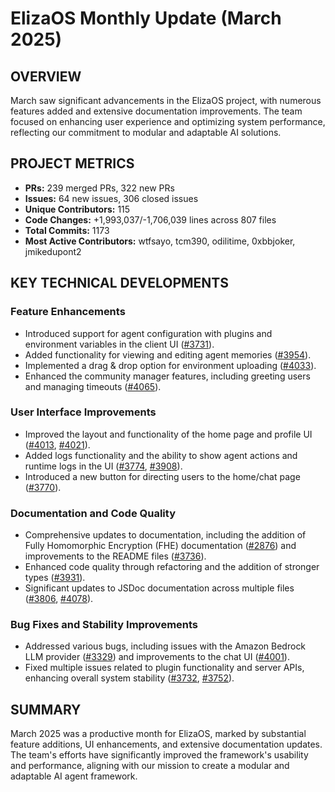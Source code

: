 # ElizaOS Monthly Update (March 2025)

## OVERVIEW 
March saw significant advancements in the ElizaOS project, with numerous features added and extensive documentation improvements. The team focused on enhancing user experience and optimizing system performance, reflecting our commitment to modular and adaptable AI solutions.

## PROJECT METRICS
- **PRs:** 239 merged PRs, 322 new PRs
- **Issues:** 64 new issues, 306 closed issues
- **Unique Contributors:** 115
- **Code Changes:** +1,993,037/-1,706,039 lines across 807 files
- **Total Commits:** 1173
- **Most Active Contributors:** wtfsayo, tcm390, odilitime, 0xbbjoker, jmikedupont2

## KEY TECHNICAL DEVELOPMENTS

### Feature Enhancements
- Introduced support for agent configuration with plugins and environment variables in the client UI ([#3731](https://github.com/elizaos/eliza/pull/3731)).
- Added functionality for viewing and editing agent memories ([#3954](https://github.com/elizaos/eliza/pull/3954)).
- Implemented a drag & drop option for environment uploading ([#4033](https://github.com/elizaos/eliza/pull/4033)).
- Enhanced the community manager features, including greeting users and managing timeouts ([#4065](https://github.com/elizaos/eliza/pull/4065)).

### User Interface Improvements
- Improved the layout and functionality of the home page and profile UI ([#4013](https://github.com/elizaos/eliza/pull/4013), [#4021](https://github.com/elizaos/eliza/pull/4021)).
- Added logs functionality and the ability to show agent actions and runtime logs in the UI ([#3774](https://github.com/elizaos/eliza/pull/3774), [#3908](https://github.com/elizaos/eliza/pull/3908)).
- Introduced a new button for directing users to the home/chat page ([#3770](https://github.com/elizaos/eliza/pull/3770)).

### Documentation and Code Quality
- Comprehensive updates to documentation, including the addition of Fully Homomorphic Encryption (FHE) documentation ([#2876](https://github.com/elizaos/eliza/pull/2876)) and improvements to the README files ([#3736](https://github.com/elizaos/eliza/pull/3736)).
- Enhanced code quality through refactoring and the addition of stronger types ([#3931](https://github.com/elizaos/eliza/pull/3931)).
- Significant updates to JSDoc documentation across multiple files ([#3806](https://github.com/elizaos/eliza/pull/3806), [#4078](https://github.com/elizaos/eliza/pull/4078)).

### Bug Fixes and Stability Improvements
- Addressed various bugs, including issues with the Amazon Bedrock LLM provider ([#3329](https://github.com/elizaos/eliza/pull/3329)) and improvements to the chat UI ([#4001](https://github.com/elizaos/eliza/pull/4001)).
- Fixed multiple issues related to plugin functionality and server APIs, enhancing overall system stability ([#3732](https://github.com/elizaos/eliza/pull/3732), [#3752](https://github.com/elizaos/eliza/pull/3752)).

## SUMMARY
March 2025 was a productive month for ElizaOS, marked by substantial feature additions, UI enhancements, and extensive documentation updates. The team's efforts have significantly improved the framework's usability and performance, aligning with our mission to create a modular and adaptable AI agent framework.